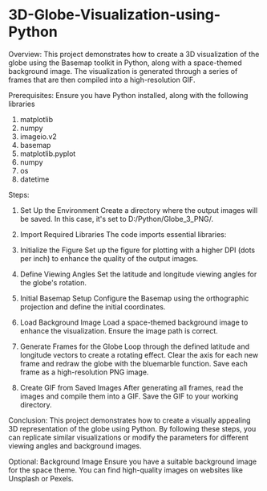# 3D-Globe-Visualization-using-Python

Overview:
This project demonstrates how to create a 3D visualization of the globe using the Basemap toolkit in Python, along with a space-themed background image. The visualization is generated through a series of frames that are then compiled into a high-resolution GIF.

Prerequisites:
Ensure you have Python installed, along with the following libraries
1. matplotlib
2. numpy
3. imageio.v2
4. basemap
5. matplotlib.pyplot
6. numpy
7. os
8. datetime

Steps:
1. Set Up the Environment
Create a directory where the output images will be saved. In this case, it's set to D:/Python/Globe_3_PNG/.

2. Import Required Libraries
The code imports essential libraries:

3. Initialize the Figure
Set up the figure for plotting with a higher DPI (dots per inch) to enhance the quality of the output images.

4. Define Viewing Angles
Set the latitude and longitude viewing angles for the globe's rotation.

5. Initial Basemap Setup
Configure the Basemap using the orthographic projection and define the initial coordinates.

6. Load Background Image
Load a space-themed background image to enhance the visualization. Ensure the image path is correct.

7. Generate Frames for the Globe
Loop through the defined latitude and longitude vectors to create a rotating effect.
Clear the axis for each new frame and redraw the globe with the bluemarble function.
Save each frame as a high-resolution PNG image.

9. Create GIF from Saved Images
After generating all frames, read the images and compile them into a GIF.
Save the GIF to your working directory.

Conclusion:
This project demonstrates how to create a visually appealing 3D representation of the globe using Python. By following these steps, you can replicate similar visualizations or modify the parameters for different viewing angles and background images.

Optional:
Background Image
Ensure you have a suitable background image for the space theme. You can find high-quality images on websites like Unsplash or Pexels.


